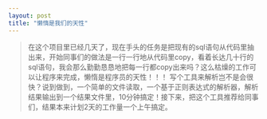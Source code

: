 ```yaml
---
layout: post
title: "懒惰是我们的天性"
---
```

>在这个项目里已经几天了，现在手头的任务是把现有的sql语句从代码里抽出来，开始同事们的做法是一行一行地从代码里copy，看着长达几十行的sql语句，我会那么勤勤恳恳地把每一行都copy出来吗？这么枯燥的工作可以让程序来完成，懒惰是程序员的天性！！！
>写个工具来解析岂不是会很快？说到做到，一个简单的文件读取，一个基于正则表达式的解析器，解析结果输出到一个结果文件里，10分钟搞定！接下来，把这个工具推荐给同事们，结果本来计划2天的工作量一个上午搞定。

